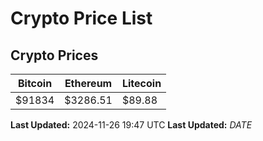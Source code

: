 # Crypto Price List

## Crypto Prices
| Bitcoin | Ethereum | Litecoin |
| ------- | -------- | -------- |
| $91834 | $3286.51 | $89.88 |
**Last Updated:** 2024-11-26 19:47 UTC
**Last Updated:** $DATE$
